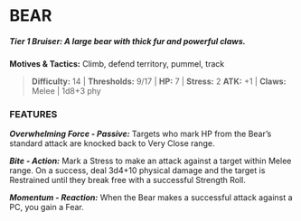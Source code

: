 # BEAR

##### **Tier 1 Bruiser:** *A large bear with thick fur and powerful claws.*

**Motives & Tactics:** Climb, defend territory, pummel, track

> **Difficulty:** 14 | **Thresholds:** 9/17 | **HP:** 7 | **Stress:** 2
> **ATK:** +1 | **Claws:** Melee | 1d8+3 phy

### FEATURES

***Overwhelming Force - Passive:*** Targets who mark HP from the Bear’s standard attack are knocked back to Very Close range.

***Bite - Action:*** Mark a Stress to make an attack against a target within Melee range. On a success, deal 3d4+10 physical damage and the target is Restrained until they break free with a successful Strength Roll.

***Momentum - Reaction:*** When the Bear makes a successful attack against a PC, you gain a Fear.

